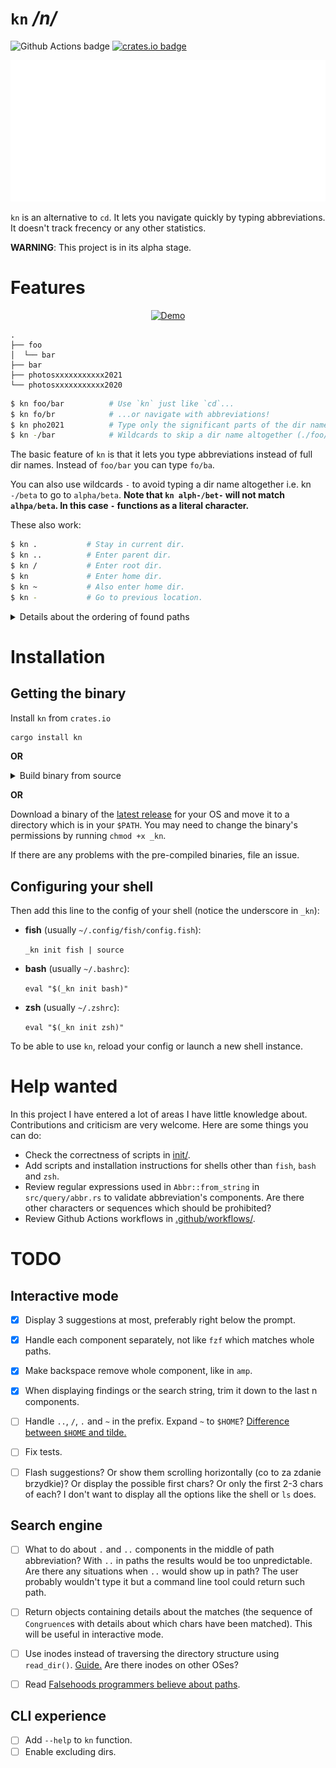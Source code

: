 # `kn` */n/*

![Github Actions badge](https://github.com/micouy/kn/actions/workflows/tests.yml/badge.svg)
[![crates.io badge](https://img.shields.io/crates/v/kn.svg)](https://crates.io/crates/kn)

<p align="center">
<img src="assets/demo.svg" />
</p>

`kn` is an alternative to `cd`. It lets you navigate quickly by typing abbreviations. It doesn't track frecency or any other statistics.

**WARNING**: This project is in its alpha stage.


# Features

<p align="center">
<a href="https://asciinema.org/a/406626?speed=2"><img src="https://asciinema.org/a/406626.svg" alt="Demo" /></a>
</p>

```
.
├── foo
│  └── bar
├── bar
├── photosxxxxxxxxxxx2021
└── photosxxxxxxxxxxx2020
```


```bash
$ kn foo/bar          # Use `kn` just like `cd`...
$ kn fo/br            # ...or navigate with abbreviations!
$ kn pho2021          # Type only the significant parts of the dir name. You can skip the middle part.
$ kn -/bar            # Wildcards to skip a dir name altogether (./foo/bar/).
```

The basic feature of `kn` is that it lets you type abbreviations instead of full dir names. Instead of `foo/bar` you can type `fo/ba`.

You can also use wildcards `-` to avoid typing a dir name altogether i.e. kn `-/beta` to go to `alpha/beta`. **Note that `kn alph-/bet-` will not match `alhpa/beta`. In this case `-` functions as a literal character.**

These also work:

```bash
$ kn .           # Stay in current dir.
$ kn ..          # Enter parent dir.
$ kn /           # Enter root dir.
$ kn             # Enter home dir.
$ kn ~           # Also enter home dir.
$ kn -           # Go to previous location.
```

<details>
<summary>Details about the ordering of found paths</summary>
If `kn` finds many matching paths with the same number of components it orders them in such a way:

1. Complete matches before partial matches. All matches by wildcards are equal. There can't be a wildcard and a complete/partial match at the same depth.
2. Partial matches with smaller Levenshtein distance first.
3. The first component (the component at the smallest depth) is the most significant and so on.

Running `kn a/-/b` on paths below returns them in the following order:

```
apple/x/b      Partial(4) / Wildcard / Complete      1.
               =            =          !=
apple/y/bee    Partial(4) / Wildcard / Partial(_)    2.
```

```
apple/x/bo     Partial(4) / Wildcard / Partial(1)    1.
               =            =          !=
apple/y/bee    Partial(4) / Wildcard / Partial(2)    2.
```

```
a/x/bo         Complete   / Wildcard / Partial(1)    1.
               !=           -          -
apple/y/b      Partial(4) / Wildcard / Complete      2.
```
</details>


# Installation

## Getting the binary

Install `kn` from `crates.io`

```bash
cargo install kn
```

**OR**

<details>
<summary>Build binary from source</summary>

1. `git clone https://github.com/micouy/kn.git`
2. `cd kn`
3. Put the binary in a folder that is in `PATH`:

   `cargo build -Z unstable-options --out-dir DIR_IN_PATH --release`

   Or just build it and copy the binary to that dir:

   `cargo build --release`

   `cp target/release/_kn DIR_IN_PATH`
</details>

**OR**

Download a binary of the [latest release](https://github.com/micouy/kn/releases/latest) for your OS and move it to a directory which is in your `$PATH`. You may need to change the binary's permissions by running `chmod +x _kn`.

If there are any problems with the pre-compiled binaries, file an issue.


## Configuring your shell

Then add this line to the config of your shell (notice the underscore in `_kn`):

* **fish** (usually `~/.config/fish/config.fish`):

  `_kn init fish | source`
* **bash** (usually `~/.bashrc`):

  `eval "$(_kn init bash)"`

* **zsh** (usually `~/.zshrc`):

  `eval "$(_kn init zsh)"`

To be able to use `kn`, reload your config or launch a new shell instance.


# Help wanted

In this project I have entered a lot of areas I have little knowledge about. Contributions and criticism are very welcome. Here are some things you can do:

- Check the correctness of scripts in [init/](init/).
- Add scripts and installation instructions for shells other than `fish`, `bash` and `zsh`.
- Review regular expressions used in `Abbr::from_string` in `src/query/abbr.rs` to validate abbreviation's components. Are there other characters or sequences which should be prohibited?
- Review Github Actions workflows in [.github/workflows/](.github/workflows/).


# TODO

## Interactive mode

- [x] Display 3 suggestions at most, preferably right below the prompt.
- [x] Handle each component separately, not like `fzf` which matches whole paths.
- [x] Make backspace remove whole component, like in `amp`.
- [x] When displaying findings or the search string, trim it down to the last n components.
- [ ] Handle `..`, `/`, `.` and `~` in the prefix. Expand `~` to `$HOME`? [Difference between `$HOME` and tilde.](https://stackoverflow.com/questions/11587343/difference-between-home-and-tilde)
- [ ] Fix tests.
- [ ] Flash suggestions? Or show them scrolling horizontally (co to za zdanie brzydkie)? Or display the possible first chars? Or only the first 2-3 chars of each? I don't want to display all the options like the shell or `ls` does.


## Search engine

- [ ] What to do about `.` and `..` components in the middle of path abbreviation? With `..` in paths the results would be too unpredictable. Are there any situations when `..` would show up in path? The user probably wouldn't type it but a command line tool could return such path.
- [ ] Return objects containing details about the matches (the sequence of `Congruence`s with details about which chars have been matched). This will be useful in interactive mode.
- [ ] Use inodes instead of traversing the directory structure using `read_dir()`. [Guide.](https://fasterthanli.me/series/reading-files-the-hard-way) Are there inodes on other OSes?
- [ ] Read [Falsehoods programmers believe about paths](https://yakking.branchable.com/posts/falsehoods-programmers-believe-about-file-paths/).


## CLI experience

- [ ] Add `--help` to `kn` function.
- [ ] Enable excluding dirs.
